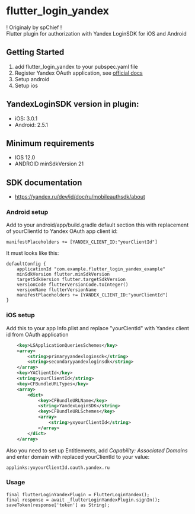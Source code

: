 # flutter_login_yandex
! Originaly by spChief ! </br>
Flutter plugin for authorization with Yandex LoginSDK for iOS and Android

## Getting Started
1. add flutter_login_yandex to your pubspec.yaml file
2. Register Yandex OAuth application, see [official docs](https://dev-id.docs-viewer.yandex.ru/ru/mobileauthsdk/ios/2.1.0/sdk-ios)
3. Setup android
4. Setup ios 

## YandexLoginSDK version in plugin:
- iOS: 3.0.1
- Android: 2.5.1

## Minimum requirements
- IOS 12.0
- ANDROID minSdkVersion 21

## SDK documentation
- https://yandex.ru/dev/id/doc/ru/mobileauthsdk/about

### Android setup
Add to your android/app/build.gradle default section this with replacement of yourClientId to Yandex OAuth app client id:
```
manifestPlaceholders += [YANDEX_CLIENT_ID:"yourClientId"]
```

It must looks like this:
```
defaultConfig {
    applicationId "com.example.flutter_login_yandex_example"
    minSdkVersion flutter.minSdkVersion
    targetSdkVersion flutter.targetSdkVersion
    versionCode flutterVersionCode.toInteger()
    versionName flutterVersionName
    manifestPlaceholders += [YANDEX_CLIENT_ID:"yourClientId"]
}
```

### iOS setup
Add this to your app Info.plist and replace "yourCientId" with Yandex client id from OAuth application
```xml
	<key>LSApplicationQueriesSchemes</key>
	<array>
		<string>primaryyandexloginsdk</string>
		<string>secondaryyandexloginsdk</string>
	</array>
	<key>YAClientId</key>
	<string>yourClientId</string>
	<key>CFBundleURLTypes</key>
	<array>
		<dict>
			<key>CFBundleURLName</key>
			<string>YandexLoginSDK</string>
			<key>CFBundleURLSchemes</key>
			<array>
				<string>yxyourClientId</string>
			</array>
		</dict>
	</array>
```

Also you need to set up Entitlements, add *Capability: Associated Domains* and enter domain with replaced yourClientId to your value:
```
applinks:yxyourClientId.oauth.yandex.ru
```

### Usage

```
final flutterLoginYandexPlugin = FlutterLoginYandex();
final response = await _flutterLoginYandexPlugin.signIn();
saveToken(response['token'] as String);
```

